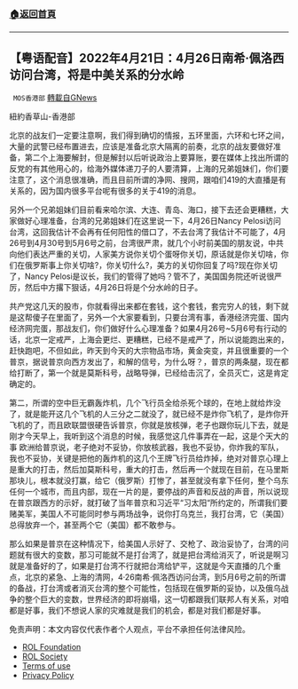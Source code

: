 ###  [:house:返回首頁](https://github.com/ourhimalayas/txt)
---


## 【粤语配音】2022年4月21日：4月26日南希·佩洛西访问台湾，将是中美关系的分水岭
` MOS香港部` [轉載自GNews](https://gnews.org/zh-hans/2388782/)

紐約香草山-香港部

北京的战友们一定要注意啊，我们得到确切的情报，五环里面，六环和七环之间，大量的武警已经布置进去，应该是准备北京大隔离的前奏，北京的战友要做好准备，第二个上海要解封，但是解封以后听说政治上要算账，要在媒体上找出所谓的反党的有其他用心的，给海外媒体递刀子的人要清算，上海的兄弟姐妹们，你们要注意了，这个消息很准确，而且目前所谓的净网、搜网，跟咱们419的大直播是有关系的，因为国内很多平台呢有很多的关于419的消息。

另外一个兄弟姐妹们目前看来哈尔滨、大连、青岛、海口，接下去还会更糟糕，大家做好心理准备，台湾的兄弟姐妹们在这里说一下，4月26日Nancy Pelosi访问台湾，这回我估计不会再有任何阳性的借口了，不去台湾了我估计不可能了，4月26号到4月30号到5月6号之前，台湾很严肃，就几个小时前美国的朋友说，中共向他们表达严重的关切，人家美方说你关切个蛋呀你关切，原话就是你关切啥，你们在俄罗斯事上你关切啥?，你关切什么?，美方的关切你回复了吗?现在你关切了，Nancy Pelosi是议长，我们的管得了她吗？管不了，美国国务院还听说很严厉，然后中方撂下狠话，4月26日将是个分水岭的日子。

共产党这几天的股市，你就看得出来都在套钱，这个套钱，套完穷人的钱，剩下就是这帮傻子在里面了，另外一个大家要看到，只要台湾有事，香港经济完蛋、国内经济网完蛋，那战友们，你们做好什么心理准备？如果4月26号~5月6号有行动的话，北京一定戒严，上海会更烂、更糟糕，已经不是戒严了，所以说能跑出来的，赶快跑吧，不但如此，昨天到今天的大宗物品市场，黄金突变，并且很重要的一个普京，据说普京向西方发出了，和解的信号，为什么呀？，普京的两条腿，现在都给打断了，第一个就是莫斯科号，战略导弹，已经给击沉了，全员灭亡，这是肯定确定的。

第二，所谓的空中巨无霸轰炸机，几个飞行员全给杀死个球的，在地上就给炸没了，就是能开这几个飞机的人三分之二就没了，就已经不是炸你飞机了，是炸你开飞机的了，而且欧联盟很硬告诉普京，你就是放核弹，老子也跟你玩儿下去，就是刚才今天早上，我听到这个消息的时候，我感觉这几件事弄在一起，这是个天大的事
欧洲给普京说，老子绝对不妥协，你放核武器，我也不妥协，你炸我的军队，我也不妥协，关键是把他的轰炸机的这几个王牌飞行员给炸掉，绝对对普京心理上是重大的打击，然后加莫斯科号，重大的打击，然后再一个就现在目前，在马里斯那块儿，根本就没打赢，给它（俄罗斯）打惨了，甚至就没有拿下任何，整个乌东任何一个城市，而且内部，现在一片的是，要停战的声音和反战的声音，所以说现在普京跟西方的示好，就打破了当年普京和习近平“习太阳“所约定的，所谓我们要赌美军，美国人不可能同时参与两场战争，说你打乌克兰，我打台湾，它（美国）总得放弃一个，甚至两个它（美国）都不敢参与。

那么如果是普京在这种情况下，给美国人示好了、交枪了、政治妥协了，台湾的问题就有很大的变数，那习可能就不是打台湾了，就是把台湾给消灭了，听说是啊习就是准备好的了，如果是打台湾不行就把台湾给铲平，这就是今天直播的几个重点，北京的紧急、上海的清网，4·26南希·佩洛西访问台湾，到5月6号之前的所谓的备战，打台湾或者消灭台湾的整个可能性，包括现在俄罗斯的妥协，以及俄乌战争的整个巨大的变数，世界经济的即将崩塌，这一切都跟我们联邦人有关系，对咱都是好事，我们不想说人家的灾难就是我们的机会，都是对我们都是好事。

 

免责声明：本文内容仅代表作者个人观点，平台不承担任何法律风险。

- [ROL Foundation](https://rolfoundation.org/)
- [ROL Society](https://rolsociety.org/)
- [Terms of use](https://gnews.org/terms-of-use-3/)
- [Privacy Policy](https://gnews.org/privacy-policy/)
